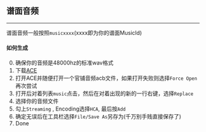 ## 谱面音频
---
谱面音频一般按照`musicxxxx`(xxxx即为你的谱面MusicId)

#### 如何生成
0. 确保你的音频是48000hz的标准wav格式
1. 下载[ACE](https://github.com/LazyBone152/ACE)
2. 打开ACE并随便打开一个官铺音频acb文件，如果打开失败则选择`Force Open`再次尝试
3. 打开后对着列表`music`点击，然后在对着出现的新的一行右键，选择`Replace`
4. 选择你的音频文件
5. 勾上`Streaming` , Encoding选择`HCA`, 最后按`Add`
6. 确定无误后在工具栏选择`File/Save As`另存为(千万别手贱直接保存了)
7. Done